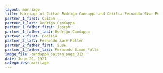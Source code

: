 ```yaml
---
layout: marriage
title: Marriage of Caitan Rodrigo Candappa and Cecilia Fernando Suse Puller
partner_1_first: Caitan
partner_1_last: Rodrigo Candappa
partner_1_father_first: Joseph
partner_1_father_last: Rodrigo Candappa
partner_2_first: Cecilia
partner_2_last: Fernando Suse Puller
partner_2_father_first: Suse
partner_2_father_last: Fernando Simon Pulle
image_file: candappa_caitan_page_313
date: June 20, 1927
categories: marriage
---
```



